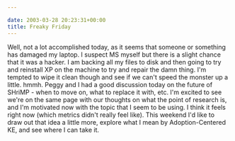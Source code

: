 ```yaml
---

date: 2003-03-28 20:23:31+00:00
title: Freaky Friday
---
```


Well, not a lot accomplished today, as it seems that someone or something has damaged my laptop.  I suspect MS myself but there is a slight chance that it was a hacker.  I am backing all my files to disk and then going to try and reinstall XP on the machine to try and repair the damn thing.  I'm tempted to wipe it clean though and see if we can't speed the monster up a little.  hmmh.
Peggy and I had a good discussion today on the future of SHriMP - when to move on, what to replace it with, etc.  I'm excited to see we're on the same page with our thoughts on what the point of research is, and I'm motivated now with the topic that I seem to be using.  I think it feels right now (which metrics didn't really feel like).  This weekend I'd like to draw out that idea a little more, explore what I mean by Adoption-Centered KE, and see where I can take it.
